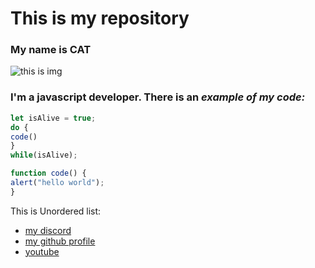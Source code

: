 # This is my repository

### My name is CAT

![this is img](https://t4.ftcdn.net/jpg/00/97/58/97/360_F_97589769_t45CqXyzjz0KXwoBZT9PRaWGHRk5hQqQ.jpg)

### **I'm a javascript developer.** There is an *example of my code:*

```javascript
let isAlive = true;
do {
code()
}
while(isAlive);

function code() {
alert("hello world");
}
```

This is Unordered list:
* [my discord](https://discord.gg/XhkGF4jwZm)
* [my github profile](https://github.com/matt23323)
* [youtube](https://www.youtube.com/)
